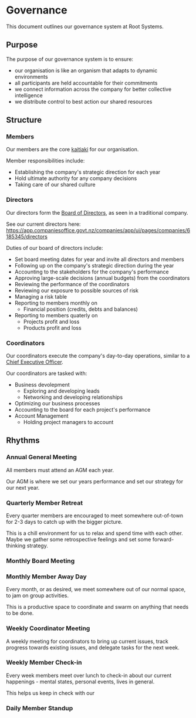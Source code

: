 # Governance

This document outlines our governance system at Root Systems.

## Purpose

The purpose of our governance system is to ensure:

- our organisation is like an organism that adapts to dynamic environments
- all participants are held accountable for their commitments
- we connect information across the company for better collective intelligence
- we distribute control to best action our shared resources

## Structure

### Members

Our members are the core [kaitiaki](http://maoridictionary.co.nz/search?keywords=kaitiaki) for our organisation.

Member responsibilities include:

- Establishing the company's strategic direction for each year
- Hold ultimate authority for any company decisions
- Taking care of our shared culture

### Directors

Our directors form the [Board of Directors](https://en.wikipedia.org/wiki/Board_of_directors), as seen in a traditional company.

See our current directors here: https://app.companiesoffice.govt.nz/companies/app/ui/pages/companies/6185345/directors

Duties of our board of directors include:

- Set board meeting dates for year and invite all directors and members
- Following up on the company's strategic direction during the year
- Accounting to the stakeholders for the company's performance
- Approving large-scale decisions (annual budgets) from the coordinators
- Reviewing the performance of the coordinators
- Reviewing our exposure to possible sources of risk
- Managing a risk table
- Reporting to members monthly on
  - Financial position (credits, debts and balances)
- Reporting to members quaterly on 
  - Projects profit and loss
  - Products profit and loss

### Coordinators

Our coordinators execute the company's day-to-day operations, similar to a [Chief Executive Officer](https://en.wikipedia.org/wiki/Chief_executive_officer).

Our coordinators are tasked with:

- Business devolepment
  - Exploring and developing leads
  - Networking and developing relationships
- Optimizing our business processes
- Accounting to the board for each project's performance
- Account Management
  - Holding project managers to account

## Rhythms

### Annual General Meeting

All members must attend an AGM each year.

Our AGM is where we set our years performance and set our strategy for our next year.

### Quarterly Member Retreat

Every quarter members are encouraged to meet somewhere out-of-town for 2-3 days to catch up with the bigger picture.

This is a chill environment for us to relax and spend time with each other. Maybe we gather some retrospective feelings and set some forward-thinking strategy.

### Monthly Board Meeting

### Monthly Member Away Day

Every month, or as desired, we meet somewhere out of our normal space, to jam on group activities.

This is a productive space to coordinate and swarm on anything that needs to be done.

### Weekly Coordinator Meeting

A weekly meeting for coordinators to bring up current issues, track progress towards existing issues, and delegate tasks for the next week.

### Weekly Member Check-in

Every week members meet over lunch to check-in about our current happenings - mental states, personal events, lives in general.

This helps us keep in check with our 

### Daily Member Standup

